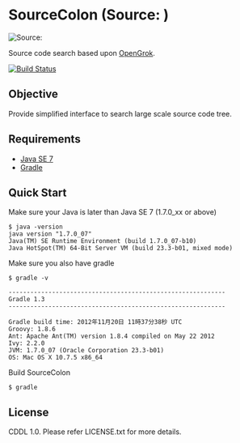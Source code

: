 # SourceColon (Source: )

![Source:](https://raw.github.com/watermint/SourceColon/master/doc/icon-64.png)

Source code search based upon [OpenGrok](http://hub.opensolaris.org/bin/view/Project+opengrok/).

[![Build Status](https://travis-ci.org/watermint/SourceColon.png)](https://travis-ci.org/watermint/SourceColon.png)

## Objective

Provide simplified interface to search large scale source code tree.

## Requirements

* [Java SE 7](http://www.oracle.com/technetwork/java/javase/downloads/index.html)
* [Gradle](http://www.gradle.org/)

## Quick Start

Make sure your Java is later than Java SE 7 (1.7.0_xx or above)

    $ java -version
    java version "1.7.0_07"
	Java(TM) SE Runtime Environment (build 1.7.0_07-b10)
	Java HotSpot(TM) 64-Bit Server VM (build 23.3-b01, mixed mode)
	  
Make sure you also have gradle

	$ gradle -v
	
	------------------------------------------------------------
	Gradle 1.3
	------------------------------------------------------------
	
	Gradle build time: 2012年11月20日 11時37分38秒 UTC
	Groovy: 1.8.6
	Ant: Apache Ant(TM) version 1.8.4 compiled on May 22 2012
	Ivy: 2.2.0
	JVM: 1.7.0_07 (Oracle Corporation 23.3-b01)
	OS: Mac OS X 10.7.5 x86_64

Build SourceColon

    $ gradle

## License

CDDL 1.0. Please refer LICENSE.txt for more details.